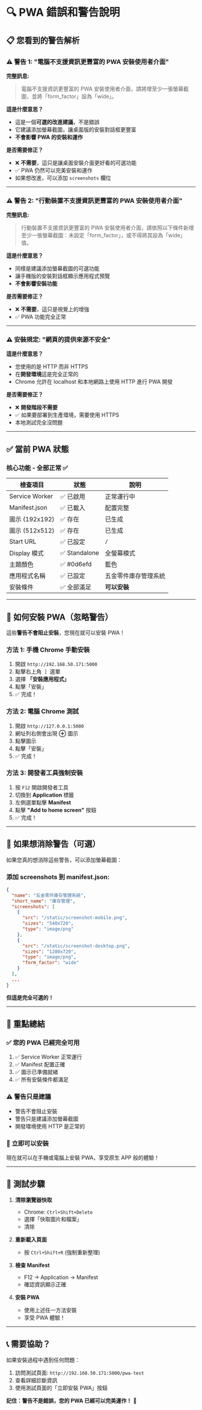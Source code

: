 # 🔍 PWA 錯誤和警告說明

## 📋 您看到的警告解析

### ⚠️ 警告 1: "電腦不支援資訊更豐富的 PWA 安裝使用者介面"

**完整訊息:**
> 電腦不支援資訊更豐富的 PWA 安裝使用者介面，請將增至少一張螢幕截圖，並將「form_factor」設為「wide」。

**這是什麼意思？**
- 這是一個**可選的改進建議**，不是錯誤
- 它建議添加螢幕截圖，讓桌面版的安裝對話框更豐富
- **不會影響 PWA 的安裝和運作**

**是否需要修正？**
- ❌ **不需要**，這只是讓桌面安裝介面更好看的可選功能
- ✅ PWA 仍然可以完美安裝和運作
- 如果想改進，可以添加 `screenshots` 欄位

---

### ⚠️ 警告 2: "行動裝置不支援資訊更豐富的 PWA 安裝使用者介面"

**完整訊息:**
> 行動裝置不支援資訊更豐富的 PWA 安裝使用者介面，請依照以下條件新增至少一張螢幕截圖：未設定「form_factor」，或不得將其設為「wide」值。

**這是什麼意思？**
- 同樣是建議添加螢幕截圖的可選功能
- 讓手機版的安裝對話框顯示應用程式預覽
- **不會影響安裝功能**

**是否需要修正？**
- ❌ **不需要**，這只是視覺上的增強
- ✅ PWA 功能完全正常

---

### ⚠️ 安裝規定: "網頁的提供來源不安全"

**這是什麼意思？**
- 您使用的是 HTTP 而非 HTTPS
- 在**開發環境**這是完全正常的
- Chrome 允許在 localhost 和本地網路上使用 HTTP 進行 PWA 開發

**是否需要修正？**
- ❌ **開發階段不需要**
- ✅ 如果要部署到生產環境，需要使用 HTTPS
- 本地測試完全沒問題

---

## ✅ 當前 PWA 狀態

### **核心功能 - 全部正常 ✅**

| 檢查項目 | 狀態 | 說明 |
|---------|------|------|
| Service Worker | ✅ 已啟用 | 正常運行中 |
| Manifest.json | ✅ 已載入 | 配置完整 |
| 圖示 (192x192) | ✅ 存在 | 已生成 |
| 圖示 (512x512) | ✅ 存在 | 已生成 |
| Start URL | ✅ 已設定 | `/` |
| Display 模式 | ✅ Standalone | 全螢幕模式 |
| 主題顏色 | ✅ #0d6efd | 藍色 |
| 應用程式名稱 | ✅ 已設定 | 五金零件庫存管理系統 |
| 安裝條件 | ✅ 全部滿足 | **可以安裝** |

---

## 📱 如何安裝 PWA（忽略警告）

這些**警告不會阻止安裝**，您現在就可以安裝 PWA！

### **方法 1: 手機 Chrome 手動安裝**
1. 開啟 `http://192.168.50.171:5000`
2. 點擊右上角 **⋮** 選單
3. 選擇 **「安裝應用程式」**
4. 點擊「安裝」
5. ✅ 完成！

### **方法 2: 電腦 Chrome 測試**
1. 開啟 `http://127.0.0.1:5000`
2. 網址列右側會出現 **⊕** 圖示
3. 點擊圖示
4. 點擊「安裝」
5. ✅ 完成！

### **方法 3: 開發者工具強制安裝**
1. 按 `F12` 開啟開發者工具
2. 切換到 **Application** 標籤
3. 左側選單點擊 **Manifest**
4. 點擊 **"Add to home screen"** 按鈕
5. ✅ 完成！

---

## 🎯 如果想消除警告（可選）

如果您真的想消除這些警告，可以添加螢幕截圖：

### **添加 screenshots 到 manifest.json:**

```json
{
  "name": "五金零件庫存管理系統",
  "short_name": "庫存管理",
  "screenshots": [
    {
      "src": "/static/screenshot-mobile.png",
      "sizes": "540x720",
      "type": "image/png"
    },
    {
      "src": "/static/screenshot-desktop.png",
      "sizes": "1280x720",
      "type": "image/png",
      "form_factor": "wide"
    }
  ],
  ...
}
```

**但這是完全可選的！**

---

## 🚀 重點總結

### ✅ **您的 PWA 已經完全可用**

1. ✅ Service Worker 正常運行
2. ✅ Manifest 配置正確
3. ✅ 圖示已準備就緒
4. ✅ 所有安裝條件都滿足

### ⚠️ **警告只是建議**

- 警告不會阻止安裝
- 警告只是建議添加螢幕截圖
- 開發環境使用 HTTP 是正常的

### 📲 **立即可以安裝**

現在就可以在手機或電腦上安裝 PWA，享受原生 APP 般的體驗！

---

## 🔧 測試步驟

1. **清除瀏覽器快取**
   - Chrome: `Ctrl+Shift+Delete`
   - 選擇「快取圖片和檔案」
   - 清除

2. **重新載入頁面**
   - 按 `Ctrl+Shift+R` (強制重新整理)

3. **檢查 Manifest**
   - F12 → Application → Manifest
   - 確認資訊顯示正確

4. **安裝 PWA**
   - 使用上述任一方法安裝
   - 享受 PWA 體驗！

---

## 📞 需要協助？

如果安裝過程中遇到任何問題：

1. 訪問測試頁面: `http://192.168.50.171:5000/pwa-test`
2. 查看詳細診斷資訊
3. 使用測試頁面的「立即安裝 PWA」按鈕

**記住：警告不是錯誤，您的 PWA 已經可以完美運作！** 🎉
